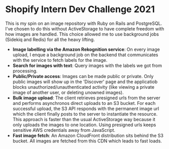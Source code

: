 # Shopify Intern Dev Challenge 2021

This is my spin on an image repository with Ruby on Rails and PostgreSQL. I've chosen to do this without ActiveStorage to have complete freedom with how images are handled. This choice allowed me to use background jobs (Sidekiq and Redis) for all the heavy lifting.

- **Image labelling via the Amazon Rekognition service**: On every image upload, I enque a background job on the backend that communicates with the service to fetch labels for the image.
- **Search for images with text**: Query images with the labels we got from processing.
- **Public/Private access**: Images can be made public or private. Only public images will show up in the 'Discover' page and the applicatiob blocks unauthorized/unauthenticated activity (like viewing a private image of another user, or deleting unowned images).
- **Bulk image upload**: The client retrieves presigned urls from the server and performs asynchronos direct uploads to an S3 bucket. For each successful upload, the S3 API responds with the permanent image url which the client finally posts to the server to instantiate the resource. This approach is faster than the usual ActiveStorage way because it only uploads the images to one location. Using presigned urls keeps sensitive AWS credentials away from JavaScript.
- **Fast image fetch**: An Amazon CloudFront distribution sits behind the S3 bucket. All images are fetched from this CDN which leads to fast loads.
